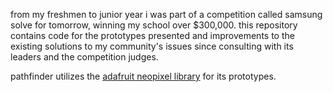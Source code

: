 from my freshmen to junior year i was part of a competition called samsung solve for tomorrow, winning my school over $300,000. this repository contains code for the prototypes presented and improvements to the existing solutions to my community's issues since consulting with its leaders and the competition judges.

pathfinder utilizes the [adafruit neopixel library](https://github.com/adafruit/Adafruit_NeoPixel) for its prototypes.
